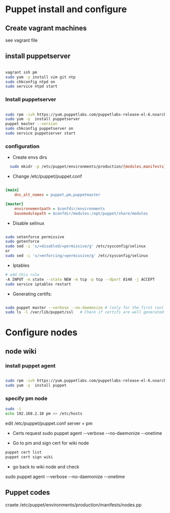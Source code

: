 # Puppet install and configure

## Create vagrant machines
see vagrant file

## install puppetserver

```bash

vagrant ssh pm
sudo yum -y install vim git ntp
sudo chkconfig ntpd on
sudo service ntpd start
```

### Install puppetserver

```bash

sudo rpm -ivh https://yum.puppetlabs.com/puppetlabs-release-el-6.noarch.rpm
sudo yum -y  install puppetserver
puppet master --version
sudo chkconfig puppetserver on
sudo service puppetserver start
```


### configuration

- Create envs dirs

```bash
  sudo mkidr -p /etc/puppet/environments/production/{modules,manifests}

```

- Change /etc/puppet/puppet.conf

```ini

[main]
    dns_alt_names = puppet,pm,puppetmaster

[master]
    environementpath = $confdir/environments
    basemodulepath = $confdir/modules:/opt/puppet/share/modules

```

- Disable selinux

```bash

sudo setenforce permissive
sudo getenforce
sudo sed -i 's/=disabled/=permissive/g' /etc/sysconfig/selinux
or
sudo sed -i 's/=enforcing/=permissive/g' /etc/sysconfig/selinux
```

- Iptables

```bash
# add this rule
-A INPUT -m state --state NEW -m tcp -p tcp --dport 8140 -j ACCEPT
sudo service iptables restart
```

- Generating certifs:
```bash

sudo puppet master --verbose --no-daemonize # (only for the first run)
sudo ls -l /var/lib/puppet/ssl   # Check if certifs are well generated
```

# Configure  nodes

##  node wiki
### install puppet agent

```bash

sudo rpm -ivh https://yum.puppetlabs.com/puppetlabs-release-el-6.noarch.rpm
sudo yum -y  install puppet
```

### specify pm node

```bash
sudo -i 
echo 192.168.2.10 pm >> /etc/hosts
```

edit /etc/puppet/puppet.conf
server = pm

- Certs request
sudo puppet agent --verbose --no-daemonize --onetime

- Go to pm and sign cert for wiki node

```bash
puppet cert list
puppet cert sign wiki
```

- go back to wiki node and check

sudo puppet agent --verbose --no-daemonize --onetime

## Puppet codes
craete /etc/puppet/environments/production/manifests/nodes.pp


